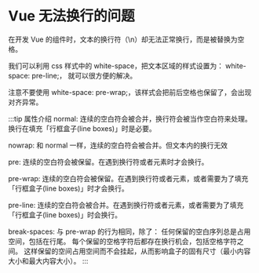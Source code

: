 <!--
 * @Author: rk
 * @Description:
 * @Date: 2024-03-26 11:35:32
 * @LastEditors: rk
 * @LastEditTime: 2024-03-26 11:37:48
-->

# Vue 无法换行的问题

在开发 Vue 的组件时，文本的换行符（\n）却无法正常换行，而是被替换为空格。

我们可以利用 css 样式中的 white-space，把文本区域的样式设置为： white-space: pre-line;， 就可以很方便的解决。

注意不要使用 white-space: pre-wrap;，该样式会把前后空格也保留了，会出现对齐异常。

:::tip 属性介绍
normal: 连续的空白符会被合并，换行符会被当作空白符来处理。换行在填充「行框盒子(line boxes)」时是必要。

nowrap: 和 normal 一样，连续的空白符会被合并。但文本内的换行无效

pre: 连续的空白符会被保留。在遇到换行符或者元素时才会换行。

pre-wrap: 连续的空白符会被保留。在遇到换行符或者元素，或者需要为了填充「行框盒子(line boxes)」时才会换行。

pre-line: 连续的空白符会被合并。在遇到换行符或者元素，或者需要为了填充「行框盒子(line boxes)」时会换行。

break-spaces: 与 pre-wrap 的行为相同，除了： 任何保留的空白序列总是占用空间，包括在行尾。 每个保留的空格字符后都存在换行机会，包括空格字符之间。 这样保留的空间占用空间而不会挂起，从而影响盒子的固有尺寸（最小内容大小和最大内容大小）。
:::
